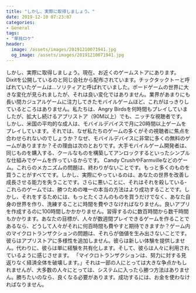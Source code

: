 ```yaml
---
title: "しかし、実際に取得しましょう。"
date: 2019-12-10 07:23:07
categories:
- General
tags:
- "単独ロケ"
header:
  image: /assets/images/20191210071941.jpg
  og_image: /assets/images/20191210071941.jpg
---
```


しかし、実際に取得しましょう。現在、お近くのゲームストアにあります。 Dixitを公開しているのと同じ会社から配布されています。チックタックトーと呼ばれていたゲームは…ソリティアと呼ばれていました。ボードゲームの世界に大きな変化が見られましたが、それは良い変化ではありません。業界があまりにも長い間カジュアルゲームに注力してきたモバイルゲームほど、これがはっきりしているところはありません。私たちは、Angry Birdsを何時間もプレイしていましたが、拡大し続けるアプリストア（90M以上）でも、ニッチな視聴者です。しかし、米国の平均的な成人は、モバイルデバイスで月に20時間以上ゲームをプレイしています。それでは、なぜ私たちのゲームの多くがその視聴者に焦点を合わせられないのでしょうか？なぜ、モバイルデバイスに非常に多くの無料のゲームがありますか？その理由は次のとおりです。大手モバイルゲーム開発者は、同じものを購入する、クールなものを構築してアンロックするといったシンプルな仕組みでゲームを作っているからです。 Candy CrushやFarmvilleなどのゲーム。これらのメカニズムの問題は、終わりがないことです。もっと多くのものを買うことがすべてです。しかし、実際にやっているのは、あなたの世界を改善し成長させる能力を失うことです。さらに悪いことに、それはそれを殺している-これらのゲームでは、勝つための唯一の本当の方法はより成功することです。しかし、それをするためには、もっとたくさんのものを買うだけでなく、あなた自身の世界を作り、洗練することに時間を費やさなければなりません。良いアプリを作成するのに100時間しかかかりません。習得するのに数百時間から数千時間もかかります。あなたの目標が、人々が数週間プレイできるゲームを作ることであるなら、どうして人々がそれに何百時間も費やすと期待できますか？ゲーム内のマイクロトランザクションの問題は、それらが価値を生み出さないことです。彼らはアプリストアに多様性を追加しません。彼らは新しい体験を提供しません。代わりに、彼らは単に経験を共有化します。そして、彼らは人々に利用されているように感じさせます。 「マイクロトランザクションは、努力に対する見返りなく経済全体を破壊します。」それは一部の人にとっては大きな争点かもしれませんが、大多数の人々にとっては、システムに入ったら勝つ方法はありません。勝ちたいのなら、良くなる必要があります。成功するには、お金を使わなければなりません。
